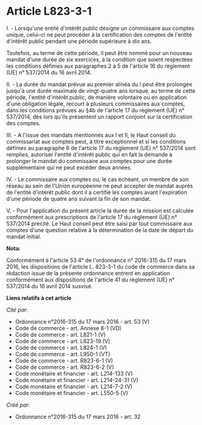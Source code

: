 # Article L823-3-1

I. - Lorsqu'une entité d'intérêt public désigne un commissaire aux comptes unique, celui-ci ne peut procéder à la
certification des comptes de l'entité d'intérêt public pendant une période supérieure à dix ans.

Toutefois, au terme de cette période, il peut être nommé pour un nouveau mandat d'une durée de six exercices, à la condition
que soient respectées les conditions définies aux paragraphes 2 à 5 de l'article 16 du règlement (UE) n° 537/2014 du 16 avril
2014.

II. - La durée du mandat prévue au premier alinéa du I peut être prolongée jusqu'à une durée maximale de vingt-quatre ans
lorsque, au terme de cette période, l'entité d'intérêt public, de manière volontaire ou en application d'une obligation
légale, recourt à plusieurs commissaires aux comptes, dans les conditions prévues au §4b de l'article 17 du règlement (UE) n°
537/2014, dès lors qu'ils présentent un rapport conjoint sur la certification des comptes.

III. - A l'issue des mandats mentionnés aux I et II, le Haut conseil du commissariat aux comptes peut, à titre exceptionnel
et si les conditions définies au paragraphe 6 de l'article 17 du règlement (UE) n° 537/2014 sont remplies, autoriser l'entité
d'intérêt public qui en fait la demande à prolonger le mandat du commissaire aux comptes pour une durée supplémentaire qui ne
peut excéder deux années.

IV. - Le commissaire aux comptes ou, le cas échéant, un membre de son réseau au sein de l'Union européenne ne peut accepter
de mandat auprès de l'entité d'intérêt public dont il a certifié les comptes avant l'expiration d'une période de quatre ans
suivant la fin de son mandat.

V. - Pour l'application du présent article la durée de la mission est calculée conformément aux prescriptions de l'article 17
du règlement (UE) n° 537/2014 précité. Le Haut conseil peut être saisi par tout commissaire aux comptes d'une question
relative à la détermination de la date de départ du mandat initial.

**Nota:**

Conformément à l'article 53 4° de l'ordonnance n° 2016-315 du 17 mars 2016, les  dispositions de l'article L. 823-3-1 du code
de commerce dans sa rédaction issue de la présente ordonnance entrent en application conformément aux dispositions de
l'article 41 du règlement (UE) n° 537/2014 du 16 avril 2014 susvisé.

**Liens relatifs à cet article**

_Cité par_:

  - Ordonnance n°2016-315 du 17 mars 2016 - art. 53 (V)
  - Code de commerce - art. Annexe 8-1 (VD)
  - Code de commerce - art. L821-1 (V)
  - Code de commerce - art. L823-19 (V)
  - Code de commerce - art. L824-1 (V)
  - Code de commerce - art. L950-1 (VT)
  - Code de commerce - art. R823-6-1 (V)
  - Code de commerce - art. R823-6-2 (V)
  - Code monétaire et financier - art. L214-133 (V)
  - Code monétaire et financier - art. L214-24-31 (V)
  - Code monétaire et financier - art. L214-7-2 (V)
  - Code monétaire et financier - art. L550-5 (V)

_Créé par_:

  - Ordonnance n°2016-315 du 17 mars 2016 - art. 32
